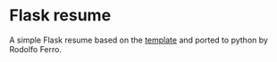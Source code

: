 # Flask resume 

A simple Flask resume based on the [template](https://startbootstrap.com/theme/resume) and ported to python by Rodolfo Ferro.
